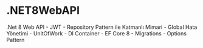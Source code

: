 # .NET8WebAPI
 .Net 8 Web API - JWT - Repository Pattern ile Katmanlı Mimari - Global Hata Yönetimi - UnitOfWork -
DI Container - EF Core 8 - Migrations - Options Pattern
